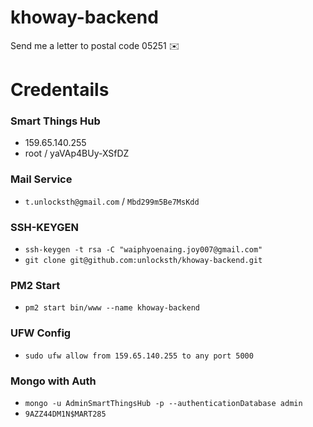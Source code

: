 # khoway-backend

Send me a letter to postal code 05251 ✉️

# Credentails

### Smart Things Hub

- 159.65.140.255
- root / yaVAp4BUy-XSfDZ

### Mail Service

- `t.unlocksth@gmail.com` / `Mbd299m5Be7MsKdd`

### SSH-KEYGEN

- `ssh-keygen -t rsa -C "waiphyoenaing.joy007@gmail.com"`
- `git clone git@github.com:unlocksth/khoway-backend.git`

### PM2 Start

- `pm2 start bin/www --name khoway-backend`

### UFW Config

- `sudo ufw allow from 159.65.140.255 to any port 5000`

### Mongo with Auth

- `mongo -u AdminSmartThingsHub -p --authenticationDatabase admin`
- `9AZZ44DM1N$MART285`
